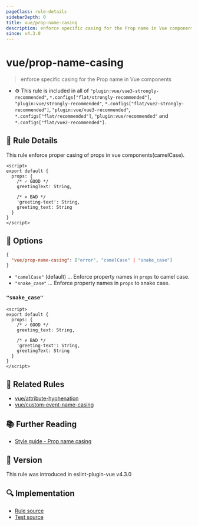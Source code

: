 ```yaml
---
pageClass: rule-details
sidebarDepth: 0
title: vue/prop-name-casing
description: enforce specific casing for the Prop name in Vue components
since: v4.3.0
---
```


# vue/prop-name-casing

> enforce specific casing for the Prop name in Vue components

- :gear: This rule is included in all of `"plugin:vue/vue3-strongly-recommended"`, `*.configs["flat/strongly-recommended"]`, `"plugin:vue/strongly-recommended"`, `*.configs["flat/vue2-strongly-recommended"]`, `"plugin:vue/vue3-recommended"`, `*.configs["flat/recommended"]`, `"plugin:vue/recommended"` and `*.configs["flat/vue2-recommended"]`.

## :book: Rule Details

This rule enforce proper casing of props in vue components(camelCase).

<eslint-code-block :rules="{'vue/prop-name-casing': ['error']}">

```vue
<script>
export default {
  props: {
    /* ✓ GOOD */
    greetingText: String,

    /* ✗ BAD */
    'greeting-text': String,
    greeting_text: String
  }
}
</script>
```

</eslint-code-block>

## :wrench: Options

```json
{
  "vue/prop-name-casing": ["error", "camelCase" | "snake_case"]
}
```

- `"camelCase"` (default) ... Enforce property names in `props` to camel case.
- `"snake_case"` ... Enforce property names in `props` to snake case.

### `"snake_case"`

<eslint-code-block :rules="{'vue/prop-name-casing': ['error', 'snake_case']}">

```vue
<script>
export default {
  props: {
    /* ✓ GOOD */
    greeting_text: String,

    /* ✗ BAD */
    'greeting-text': String,
    greetingText: String
  }
}
</script>
```

</eslint-code-block>

## :couple: Related Rules

- [vue/attribute-hyphenation](https://github.com/vuejs/eslint-plugin-vue/tree/master/docs/rules/attribute-hyphenation.md)
- [vue/custom-event-name-casing](https://github.com/vuejs/eslint-plugin-vue/tree/master/docs/rules/custom-event-name-casing.md)

## :books: Further Reading

- [Style guide - Prop name casing](https://vuejs.org/style-guide/rules-strongly-recommended.html#prop-name-casing)

## :rocket: Version

This rule was introduced in eslint-plugin-vue v4.3.0

## :mag: Implementation

- [Rule source](https://github.com/vuejs/eslint-plugin-vue/blob/master/lib/rules/prop-name-casing.js)
- [Test source](https://github.com/vuejs/eslint-plugin-vue/blob/master/tests/lib/rules/prop-name-casing.js)
